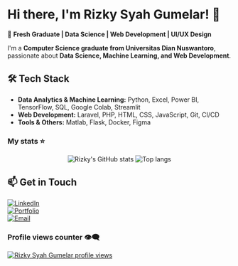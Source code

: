 # Hi there, I'm Rizky Syah Gumelar! 👋  

🚀 **Fresh Graduate | Data Science | Web Development | UI/UX Design**  

I'm a **Computer Science graduate from Universitas Dian Nuswantoro**, passionate about **Data Science, Machine Learning, and Web Development**. 

## 🛠️ Tech Stack  
- **Data Analytics & Machine Learning:** Python, Excel, Power BI, TensorFlow, SQL, Google Colab, Streamlit  
- **Web Development:** Laravel, PHP, HTML, CSS, JavaScript, Git, CI/CD  
- **Tools & Others:** Matlab, Flask, Docker, Figma  

### My stats ⭐
<div align="center">
<img alt="Rizky's GitHub stats" src="https://github-readme-stats.vercel.app/api?username=rizky-gumelar&show_icons=true&theme=transparent"/>
<img alt="Top langs" src="https://github-readme-stats.vercel.app/api/top-langs/?username=rizky-gumelar&layout=compact&langs_count=8&exclude_repo=Fall-Detection-Classification,Bengkod-Data-Analyst&theme=transparent"/>
</div>

## 📫 Get in Touch  
[![LinkedIn](https://img.shields.io/badge/LinkedIn-Connect-blue?style=flat&logo=linkedin)](https://www.linkedin.com/in/rizky-syah-gumelar)  
[![Portfolio](https://img.shields.io/badge/Portfolio-Visit-green?style=flat&logo=github)](https://rizky-gumelar.github.io)  
[![Email](https://img.shields.io/badge/Email-Contact-red?style=flat&logo=gmail)](mailto:rizkysyah73@gmail.com)  


### Profile views counter 👁️‍🗨️
[![Rizky Syah Gumelar profile views](https://u8views.com/api/v1/github/profiles/91964713/views/day-week-month-total-count.svg)](https://u8views.com/github/rizky-gumelar)
